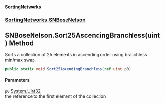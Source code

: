 #### [SortingNetworks](./index.md 'index')
### [SortingNetworks](./SortingNetworks.md 'SortingNetworks').[SNBoseNelson](./SortingNetworks-SNBoseNelson.md 'SortingNetworks.SNBoseNelson')
## SNBoseNelson.Sort25AscendingBranchless(uint) Method
Sorts a collection of 25 elements in ascending order using branchless min/max swap.  
```csharp
public static void Sort25AscendingBranchless(ref uint p0);
```
#### Parameters
<a name='SortingNetworks-SNBoseNelson-Sort25AscendingBranchless(uint)-p0'></a>
`p0` [System.UInt32](https://docs.microsoft.com/en-us/dotnet/api/System.UInt32 'System.UInt32')  
the reference to the first element of the collection  
  
